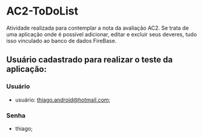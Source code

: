 # AC2-ToDoList
Atividade realizada para contemplar a nota da avaliação AC2. Se trata de uma aplicação onde é possível adicionar, editar e excluir seus deveres, tudo isso vinculado ao banco de dados FireBase.

## Usuário cadastrado para realizar o teste da aplicação:
### Usuário
- usuário: thiago.android@hotmail.com;
### Senha
- thiago;
